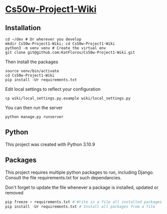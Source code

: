 # [Cs50w-Project1-Wiki](https://cs50.harvard.edu/web/2020/projects/1/wiki/)

## Installation

```shell
cd ~/dev # Or wherever you develop
mkdir Cs50w-Project1-Wiki; cd Cs50w-Project1-Wiki
python3 -m venv venv # Create the virtual env
git clone git@github.com:KatFlorou/Cs50w-Project1-Wiki.git
```

Then install the packages

```shell
source venv/bin/activate
cd Cs50w-Project1-Wiki
pip install -Ur requirements.txt
```

Edit local settings to reflect your configuration

```shell
cp wiki/local_settings.py.example wiki/local_settings.py
```

You can then run the server

```shell
python manage.py runserver 

```

## Python

This project was created with Python 3.10.9 

## Packages

This project requires multiple python packages to run, including Django.
Consult the file requirements.txt for such dependancies.

Don't forget to update the file whenever a package is installed, updated or removed

```python
pip freeze > requirements.txt # Write in a file all installed packages
pip install -Ur requirements.txt # Install all packages from a file
```
